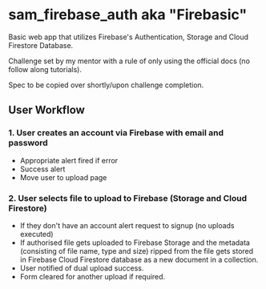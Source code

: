 # sam_firebase_auth aka "Firebasic"

Basic web app that utilizes Firebase's Authentication, Storage and Cloud Firestore Database.

Challenge set by my mentor with a rule of only using the official docs (no follow along tutorials).

Spec to be copied over shortly/upon challenge completion.

## User Workflow

### 1. User creates an account via Firebase with email and password

- Appropriate alert fired if error
- Success alert
- Move user to upload page

### 2. User selects file to upload to Firebase (Storage and Cloud Firestore)

- If they don't have an account alert request to signup (no uploads executed)
- If authorised file gets uploaded to Firebase Storage and the metadata (consisting of file name, type and size) ripped from the file gets stored in Firebase Cloud Firestore database as a new document in a collection.
- User notified of dual upload success.
- Form cleared for another upload if required.
